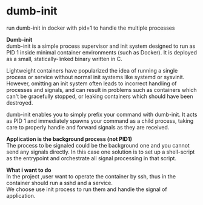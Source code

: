 # dumb-init
run dumb-init in docker with pid=1 to handle the multiple processes

**Dumb-init**  
dumb-init is a simple process supervisor and init system designed to run as PID 1 inside minimal container environments (such as Docker). It is deployed as a small, statically-linked binary written in C.

Lightweight containers have popularized the idea of running a single process or service without normal init systems like systemd or sysvinit. However, omitting an init system often leads to incorrect handling of processes and signals, and can result in problems such as containers which can't be gracefully stopped, or leaking containers which should have been destroyed.

dumb-init enables you to simply prefix your command with dumb-init. It acts as PID 1 and immediately spawns your command as a child process, taking care to properly handle and forward signals as they are received.

**Application is the background process (not PID1)**  
The process to be signaled could be the background one and you cannot send any signals directly. In this case one solution is to set up a shell-script as the entrypoint and orchestrate all signal processing in that script.

**What i want to do**  
In the project ,user want to operate the container by ssh, thus in the container should run a sshd and a service.  
We choose use init process to run them and handle the signal of application.
